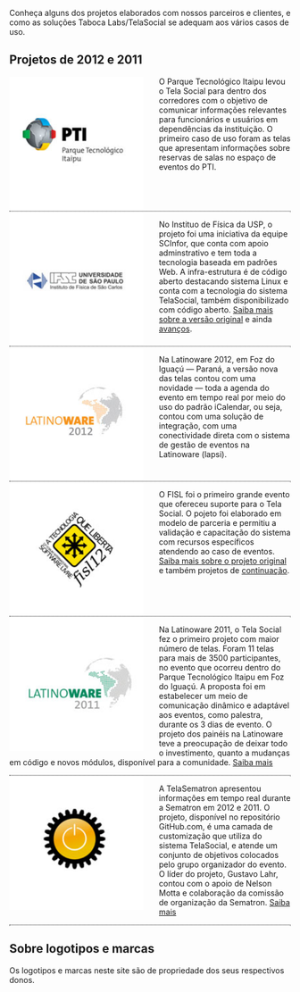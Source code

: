 Conheça alguns dos projetos elaborados com nossos parceiros e clientes, e como as soluções Taboca Labs/TelaSocial se adequam aos vários casos de uso. 

<style> .short { width:240px; float:left; margin-right:2em; } </style>
<style> div.separator { border:1px dotted gray } </style>

## Projetos de 2012 e 2011

<img class='short' src='images/pti.jpg' /> 

O Parque Tecnológico Itaipu levou o Tela Social para dentro dos corredores com o objetivo de comunicar informações relevantes para funcionários e usuários em dependências da instituição. O primeiro caso de uso foram as telas que apresentam informações sobre reservas de salas no espaço de eventos do PTI. 

<div class='separator' style='clear:both'></div class='separator'>

<img class='short' src='images/ifsc.jpg' /> 

No Instituo de Física da USP, o projeto foi uma iniciativa da equipe SCInfor, que conta com apoio adminstrativo e tem toda a tecnologia baseada em padrões Web. A infra-estrutura é de código aberto destacando sistema Linux e conta com a tecnologia do sistema TelaSocial, também disponibilizado com código aberto. <a href='http://blog.telasocial.com/uso-dos-paineis-web-no-instituto-de-fisica-em'>Saiba mais sobre a versão original</a> e ainda <a href='http://blog.telasocial.com/novo-painel-no-ifsc-usp-em-sao-carlos'>avanços</a>.

<div class='separator' style='clear:both'></div class='separator'>

<img class='short' src='images/latinoware-2012.jpg'  /> 

Na Latinoware 2012, em Foz do Iguaçú — Paraná, a versão nova das telas contou com uma novidade — toda a agenda do evento em tempo real por meio do uso do padrão iCalendar, ou seja, contou com uma solução de integração, com uma conectividade direta com o sistema de gestão de eventos na Latinoware (lapsi).

<div class='separator' style='clear:both'></div class='separator'>

<img class='short' src='images/fisl.jpg' /> 

O FISL foi o primeiro grande evento que ofereceu suporte para o Tela Social. O pojeto foi elaborado em modelo de parceria e permitiu a validação e capacitação do sistema com recursos específicos atendendo ao caso de eventos.  <a href='http://softwarelivre.org/fisl11/noticias/fisl11-contara-com-a-nova-tecnologia-do-telasocial'>Saiba mais sobre o projeto original</a> e também projetos de <a href='http://www.pensoti.com.br/opensource/fisl-tela-social-integre-a-web-com-seus-ambientes-fisicos'>continuação</a>.

<div class='separator' style='clear:both'></div class='separator'>

<img class='short' src='images/latinoware-2011.jpg' /> 

Na Latinoware 2011, o Tela Social fez o primeiro projeto com maior número de telas. Foram 11 telas para mais de 3500 participantes, no evento que ocorreu dentro do Parque Tecnológico Itaipu em Foz do Iguaçú. A proposta foi em estabelecer um meio de comunicação dinâmico e adaptável aos eventos, como palestra, durante os 3 dias de evento. O projeto dos painéis na Latinoware teve a preocupação de deixar todo o investimento, quanto a mudanças em código e novos módulos, disponível para a comunidade. <a href='http://blog.telasocial.com/telasocial-latinoware-2011'>Saiba mais</a>

<div class='separator' style='clear:both' ></div class='separator'>

<img class='short' src='images/sematron.jpg'  />

A TelaSematron apresentou informações em tempo real durante a Sematron em 2012 e 2011. O projeto, disponível no repositório GitHub.com, é uma camada de customização que utiliza do sistema TelaSocial, e atende um conjunto de objetivos colocados pelo grupo organizador do evento. O líder do projeto, Gustavo Lahr, contou com o apoio de Nelson Motta e colaboração da comissão de organização da Sematron.  <a href='http://blog.telasocial.com/telasocial-hosted-na-sematron-viii-em-sao-car'>Saiba mais</a> 

<div class='separator' style='clear:both'></div class='separator'>

## Sobre logotipos e marcas 

Os logotipos e marcas neste site são de propriedade dos seus respectivos donos. 
